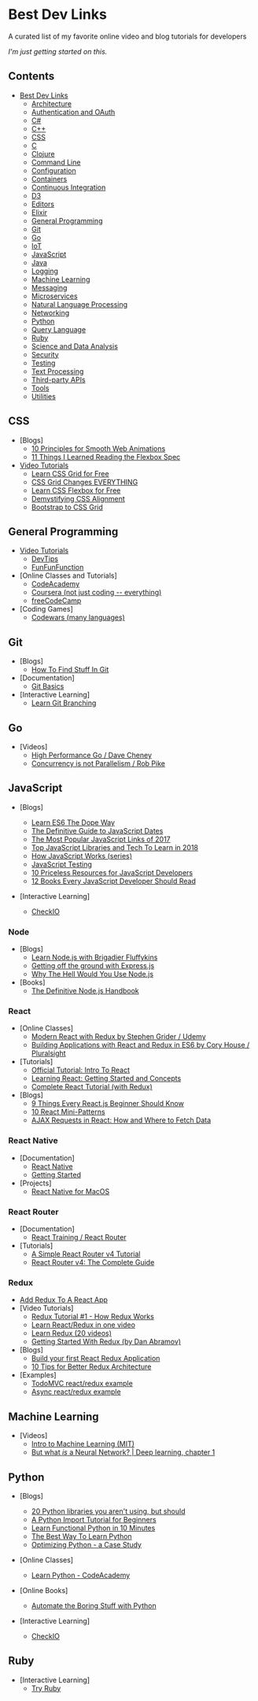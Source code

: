 # Best Dev Links
A curated list of my favorite online video and blog tutorials for developers

*I'm just getting started on this.*

## Contents

- [Best Dev Links](#best-dev-links)
    - [Architecture](#architecture)
    - [Authentication and OAuth](#authentication-and-oauth)
    - [C#](#csharp-programming)
    - [C++](#cplusplus-programming)
    - [CSS](#css)
    - [C](#c-programming)
    - [Clojure](#clojure-programming)
    - [Command Line](#command-line)
    - [Configuration](#configuration)
    - [Containers](#containers)
    - [Continuous Integration](#continuous-integration)
    - [D3](#d3-programming)
    - [Editors](#editors)
    - [Elixir](#elixir-programming)
    - [General Programming](#general-programming)
    - [Git](#git)
    - [Go](#go-programming)
    - [IoT](#iot-internet-of-things)
    - [JavaScript](#javascript-programming)
    - [Java](#java-programming)
    - [Logging](#logging)
    - [Machine Learning](#machine-learning)
    - [Messaging](#messaging)
    - [Microservices](#microservices)
    - [Natural Language Processing](#natural-language-processing)
    - [Networking](#networking)
    - [Python](#python-programming)
    - [Query Language](#query-language)
    - [Ruby](#ruby-programming)
    - [Science and Data Analysis](#science-and-data-analysis)
    - [Security](#security)
    - [Testing](#testing)
    - [Text Processing](#text-processing)
    - [Third-party APIs](#third-party-apis)
    - [Tools](#tools)
    - [Utilities](#utilities)

## CSS
- [Blogs]
    - [10 Principles for Smooth Web Animations](https://blog.gyrosco.pe/smooth-css-animations-7d8ffc2c1d29?imm_mid=0ea80e
    )
    - [11 Things I Learned Reading the Flexbox Spec](https://hackernoon.com/11-things-i-learned-reading-the-flexbox-spec-5f0c799c776b)
- [Video Tutorials](#css-video-tutorials)
    - [Learn CSS Grid for Free](https://scrimba.com/g/gR8PTE)
    - [CSS Grid Changes EVERYTHING](https://www.youtube.com/watch?v=7kVeCqQCxlk)
    - [Learn CSS Flexbox for Free](https://scrimba.com/g/gflexbox)
    - [Demystifying CSS Alignment](https://medium.com/@patrickbrosset/demystifying-css-alignment-2d3ea7a02a36)
    - [Bootstrap to CSS Grid](https://open.nytimes.com/bootstrap-to-css-grid-87b3f5f830e4)


## General Programming
- [Video Tutorials](#video-tutorials)
    - [DevTips](https://www.youtube.com/user/DevTipsForDesigners)
    - [FunFunFunction](https://www.youtube.com/channel/UCO1cgjhGzsSYb1rsB4bFe4Q)
- [Online Classes and Tutorials]
    - [CodeAcademy](https://www.codecademy.com/learn)
    - [Coursera (not just coding -- everything)](https://www.coursera.org/)
    - [freeCodeCamp](https://www.freecodecamp.org/)
- [Coding Games]
    - [Codewars (many languages)](https://www.codewars.com/dashboard)

## Git
- [Blogs]
    - [How To Find Stuff In Git](https://medium.com/@tygertec/how-to-find-stuff-in-git-35d4cb8c1845)
- [Documentation]
    - [Git Basics](https://git-scm.com/book/en/v2/Getting-Started-Git-Basics)
- [Interactive Learning]
    - [Learn Git Branching](https://learngitbranching.js.org/)

## Go
- [Videos]
    - [High Performance Go / Dave Cheney](https://www.youtube.com/watch?v=ADT25tuAx4A)
    - [Concurrency is not Parallelism / Rob Pike](https://www.youtube.com/watch?v=cN_DpYBzKso)


## JavaScript
- [Blogs]
    - [Learn ES6 The Dope Way](https://medium.freecodecamp.org/learn-es6-the-dope-way-i-const-let-var-ae828580472b)
    - [The Definitive Guide to JavaScript Dates](https://flaviocopes.com/javascript-dates)
    - [The Most Popular JavaScript Links of 2017](https://medium.com/dailyjs/the-most-popular-javascript-links-of-2017-e4616e8b48c7)
    - [Top JavaScript Libraries and Tech To Learn in 2018](https://medium.com/javascript-scene/top-javascript-libraries-tech-to-learn-in-2018-c38028e028e6)
    - [How JavaScript Works (series)](https://blog.sessionstack.com/how-javascript-works-event-loop-and-the-rise-of-async-programming-5-ways-to-better-coding-with-2f077c4438b5)
    - [JavaScript Testing](https://www.sitepoint.com/javascript-testing-unit-functional-integration/)
    - [10 Priceless Resources for JavaScript Developers](https://medium.com/javascript-scene/10-priceless-resources-for-javascript-learners-bbf2f7d7f84e)
    - [12 Books Every JavaScript Developer Should Read](https://medium.com/javascript-scene/12-books-every-javascript-developer-should-read-9da76157fb3)

- [Interactive Learning]
    - [CheckIO](https://js.checkio.org/)

### Node
- [Blogs]
    - [Learn Node.js with Brigadier Fluffykins](https://medium.freecodecamp.org/learn-node-js-with-brigadier-fluffykins-i-basics-async-sync-create-your-first-server-b9e54a45e108)
    - [Getting off the ground with Express.js](https://medium.freecodecamp.org/getting-off-the-ground-with-expressjs-89ada7ef4e59)
    - [Why The Hell Would You Use Node.js](https://medium.com/the-node-js-collection/why-the-hell-would-you-use-node-js-4b053b94ab8e)
- [Books]
    - [The Definitive Node.js Handbook](https://www.freecodecamp.org/news/quincylarson/node-js-handbook--rSaL0lP34)



### React
- [Online Classes]
    - [Modern React with Redux by Stephen Grider / Udemy](https://www.udemy.com/react-redux)
    - [Building Applications with React and Redux in ES6 by Cory House / Pluralsight](https://app.pluralsight.com/library/courses/react-redux-react-router-es6/table-of-contents)
- [Tutorials]
    - [Official Tutorial: Intro To React](https://reactjs.org/tutorial/tutorial.html)
    - [Learning React: Getting Started and Concepts](https://scotch.io/tutorials/learning-react-getting-started-and-concepts)
    - [Complete React Tutorial (with Redux)](https://www.youtube.com/watch?v=OxIDLw0M-m0&list=PL4cUxeGkcC9ij8CfkAY2RAGb-tmkNwQHG)
- [Blogs]
    - [9 Things Every React.js Beginner Should Know](https://camjackson.net/post/9-things-every-reactjs-beginner-should-know)
    - [10 React Mini-Patterns](https://hackernoon.com/10-react-mini-patterns-c1da92f068c5)
    - [AJAX Requests in React: How and Where to Fetch Data](https://daveceddia.com/ajax-requests-in-react/)

### React Native
- [Documentation]
    - [React Native](https://facebook.github.io/react-native/)
    - [Getting Started](https://facebook.github.io/react-native/docs/getting-started.html)
- [Projects]
    - [React Native for MacOS](https://github.com/ptmt/react-native-macos)

### React Router
- [Documentation]
    - [React Training / React Router](https://reacttraining.com/react-router/web/guides/philosophy)
- [Tutorials]
    - [A Simple React Router v4 Tutorial](https://medium.com/@pshrmn/a-simple-react-router-v4-tutorial-7f23ff27adf)
    - [React Router v4: The Complete Guide](https://www.sitepoint.com/react-router-v4-complete-guide/)

### Redux
- [Add Redux To A React App](https://code.likeagirl.io/tutorial-for-adding-redux-to-a-react-app-1a94cc1738e5)
- [Video Tutorials]
    - [Redux Tutorial #1 - How Redux Works](https://www.youtube.com/watch?v=1w-oQ-i1XB8)
    - [Learn React/Redux in one video](https://www.youtube.com/watch?v=OSSpVLpuVWA)
    - [Learn Redux (20 videos)](https://learnredux.com/)
    - [Getting Started With Redux (by Dan Abramov)](https://egghead.io/courses/getting-started-with-redux)
- [Blogs]
    - [Build your first React Redux Application](https://codepen.io/allanpope/post/build-react-redux-component)
    - [10 Tips for Better Redux Architecture](https://medium.com/javascript-scene/10-tips-for-better-redux-architecture-69250425af44)
- [Examples]
    - [TodoMVC react/redux example](https://github.com/reduxjs/redux/tree/master/examples/todomvc)
    - [Async react/redux example](https://github.com/reduxjs/redux/tree/master/examples/async)

## Machine Learning
- [Videos]
    - [Intro to Machine Learning (MIT)](https://www.youtube.com/watch?v=h0e2HAPTGF4)
    - [But what *is* a Neural Network? | Deep learning, chapter 1](https://www.youtube.com/watch?v=aircAruvnKk)
    
## Python
- [Blogs]
    - [20 Python libraries you aren't using, but should](https://www.oreilly.com/learning/20-python-libraries-you-arent-using-but-should)
    - [A Python Import Tutorial for Beginners](https://www.codementor.io/sheena/python-path-virtualenv-import-for-beginners-du107r3o1)
    - [Learn Functional Python in 10 Minutes](https://hackernoon.com/learn-functional-python-in-10-minutes-to-2d1651dece6f)
    - [The Best Way To Learn Python](https://medium.com/@jsonmez/the-best-way-to-learn-python-2618ef7bc18)
    - [Optimizing Python - a Case Study](https://www.airpair.com/python/posts/optimizing-python-code)

- [Online Classes]
    - [Learn Python - CodeAcademy](https://www.codecademy.com/learn/learn-python)

- [Online Books]
    - [Automate the Boring Stuff with Python](https://automatetheboringstuff.com/)

- [Interactive Learning]
    - [CheckIO](https://py.checkio.org/)

## Ruby
- [Interactive Learning]
    - [Try Ruby](https://ruby.github.io/TryRuby/)
